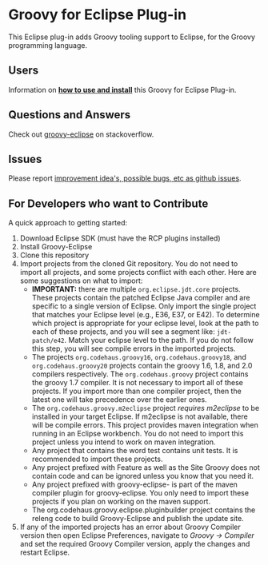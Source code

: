 # Groovy for Eclipse Plug-in

This Eclipse plug-in adds Groovy tooling support to Eclipse, for the Groovy programming language.

## Users

Information on __[how to use and install](https://github.com/groovy/groovy-eclipse/wiki)__ this Groovy for Eclipse Plug-in.

## Questions and Answers

Check out [groovy-eclipse](http://stackoverflow.com/search?q=groovy-eclipse) on stackoverflow.

## Issues

Please report [improvement idea's, possible bugs, etc as github issues](https://github.com/groovy/groovy-eclipse/issues?q=is%3Aissue+is%3Aopen).

## For Developers who want to Contribute

A quick approach to getting started:

1. Download Eclipse SDK (must have the RCP plugins installed)
2. Install Groovy-Eclipse
3. Clone this repository
4. Import projects from the cloned Git repository. You do not need to import all projects, and some projects conflict with each other.  Here are some suggestions on what to import:
	- **IMPORTANT:** there are multiple `org.eclipse.jdt.core` projects.  These projects contain the patched Eclipse Java compiler and are specific to a single version of Eclipse.  Only import the single project that matches your Eclipse level (e.g., E36, E37, or E42).  To determine which project is appropriate for your eclipse level, look at the path to each of these projects, and you will see a segment like: `jdt-patch/e42`.  Match your eclipse level to the path.  If you do not follow this step, you will see compile errors in the imported projects.
	- The projects `org.codehaus.groovy16`, `org.codehaus.groovy18`, and `org.codehaus.groovy20` projects contain the groovy 1.6, 1.8, and 2.0 compilers respectively.  The `org.codehaus.groovy` project contains the groovy 1.7 compiler.  It is not necessary to import all of these projects.  If you import more than one compiler project, then the latest one will take precedence over the earlier ones.
	- The `org.codehaus.groovy.m2eclipse` project _requires m2eclipse_ to be installed in your target Eclipse.  If m2eclipse is not available, there will be compile errors.  This project provides maven integration when running in an Eclipse workbench.  You do not need to import this project unless you intend to work on maven integration.
	- Any project that contains the word test contains unit tests.  It is recommended to import these projects.
	- Any project prefixed with Feature as well as the Site Groovy does not contain code and can be ignored unless you know that you need it.
	- Any project prefixed with groovy-eclipse- is part of the maven compiler plugin for groovy-eclipse.  You only need to import these projects if you plan on working on the maven support.
	- The org.codehaus.groovy.eclipse.pluginbuilder project contains the releng code to build Groovy-Eclipse and publish the update site.
5. If any of the imported projects has an error about Groovy Compiler version then open Eclipse Preferences, navigate to _Groovy -> Compiler_ and set the required Groovy Compiler version, apply the changes and restart Eclipse.
